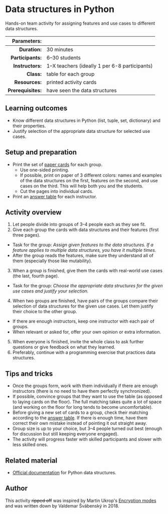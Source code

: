 # Data structures in Python

Hands-on team activity for assigning features and use cases to different data structures.

| Parameters:        |                               |
| -----------------: | :---------------------------- |
| **Duration:**      | 30 minutes                    |
| **Participants:**  | 6–30 students                 |
| **Instructors:**   | 1–X teachers (ideally 1 per 6-8 participants) |
| **Class:**         | table for each group          |
| **Resources:**     | printed activity cards        |
| **Prerequisites:** | have seen the data structures |

## Learning outcomes

* Know different data structures in Python (list, tuple, set, dictionary) and their properties.
* Justify selection of the appropriate data structure for selected use cases.

## Setup and preparation

* Print the set of [paper cards](cards.pdf) for each group.
	* Use one-sided printing.
	* If possible, print on paper of 3 different colors: names and examples of the data structures on the first, features on the second, and use cases on the third. This will help both you and the students.
	* Cut the pages into individual cards.
* Print an [answer table](key.pdf) for each instructor.

## Activity overview

1. Let people divide into groups of 3–4 people each as they see fit.
2. Give each group the cards with data structures and their features (first three pages).
  * Task for the group: *Assign given features to the data structures. If a feature applies to multiple data structures, you have it multiple times.*
  * After the group reads the features, make sure they understand all of them (especially those like mutability).
3. When a group is finished, give them the cards with real-world use cases (the last, fourth page).
  * Task for the group: *Choose the appropriate data structures for the given use cases and justify your selection.*
4. When two groups are finished, have pairs of the groups compare their selection of data structures for the given use cases. Let them justify their choice to the other group.
  * If there are enough instructors, keep one instructor with each pair of groups.
  * When relevant or asked for, offer your own opinion or extra information.
5. When everyone is finished, invite the whole class to ask further questions or give feedback on what they learned.
6. Preferably, continue with a programming exercise that practices data structures.

## Tips and tricks

* Once the groups form, work with them individually if there are enough instructors (there is no need to have them perfectly synchronized).
* If possible, convince groups that they want to use the table (as opposed to laying cards on the floor). The full matching takes quite a lot of space (and working on the floor for long tends to become uncomfortable).
* Before giving a new set of cards to a group, check their matching according to the [answer table](key.pdf). If there is enough time, have them correct their own mistake instead of pointing it out straight away.
* Group size is up to your choice, but 3–4 people turned out best (enough for discussion but still keeping everyone engaged).
* The activity will progress faster with skilled participants and slower with less skilled ones.

## Related material

* [Official documentation](https://docs.python.org/3/tutorial/datastructures.html) for Python data structures.

## Author

This activity ~~ripped off~~ was inspired by Martin Ukrop's [Encryption modes](activities/encryption-modes/README.md) and was written down by Valdemar Švábenský in 2018.
